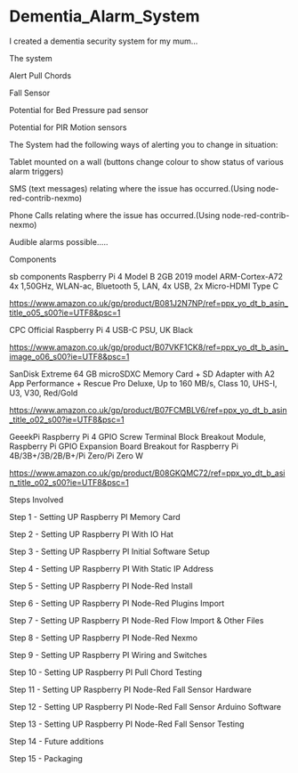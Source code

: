 # Dementia_Alarm_System

I created a dementia security system for my mum...


The system


Alert Pull Chords

Fall Sensor

Potential for Bed Pressure pad sensor

Potential for PIR Motion sensors


The System had the following ways of alerting you to change in situation:


Tablet mounted on a wall (buttons change colour to show status of various alarm triggers)

SMS (text messages) relating where the issue has occurred.(Using node-red-contrib-nexmo)

Phone Calls relating where the issue has occurred.(Using node-red-contrib-nexmo)

Audible alarms possible.....


Components


sb components Raspberry Pi 4 Model B 2GB 2019 model ARM-Cortex-A72 4x 1,50GHz, WLAN-ac, Bluetooth 5, LAN, 4x USB, 2x Micro-HDMI Type C

https://www.amazon.co.uk/gp/product/B081J2N7NP/ref=ppx_yo_dt_b_asin_title_o05_s00?ie=UTF8&psc=1

CPC Official Raspberry Pi 4 USB-C PSU, UK Black

https://www.amazon.co.uk/gp/product/B07VKF1CK8/ref=ppx_yo_dt_b_asin_image_o06_s00?ie=UTF8&psc=1

SanDisk Extreme 64 GB microSDXC Memory Card + SD Adapter with A2 App Performance + Rescue Pro Deluxe, Up to 160 MB/s, Class 10, UHS-I, U3, V30, Red/Gold

https://www.amazon.co.uk/gp/product/B07FCMBLV6/ref=ppx_yo_dt_b_asin_title_o02_s00?ie=UTF8&psc=1

GeeekPi Raspberry Pi 4 GPIO Screw Terminal Block Breakout Module, Raspberry Pi GPIO Expansion Board Breakout for Raspberry Pi 4B/3B+/3B/2B/B+/Pi Zero/Pi Zero W

https://www.amazon.co.uk/gp/product/B08GKQMC72/ref=ppx_yo_dt_b_asin_title_o02_s00?ie=UTF8&psc=1

Steps Involved


Step 1 - Setting UP Raspberry PI Memory Card

Step 2 - Setting UP Raspberry PI With IO Hat

Step 3 - Setting UP Raspberry PI Initial Software Setup

Step 4 - Setting UP Raspberry PI With Static IP Address

Step 5 - Setting UP Raspberry PI Node-Red Install

Step 6 - Setting UP Raspberry PI Node-Red Plugins Import

Step 7 - Setting UP Raspberry PI Node-Red Flow Import & Other Files

Step 8 - Setting UP Raspberry PI Node-Red Nexmo

Step 9 - Setting UP Raspberry PI Wiring and Switches

Step 10 - Setting UP Raspberry PI Pull Chord Testing

Step 11 - Setting UP Raspberry PI Node-Red Fall Sensor Hardware

Step 12 - Setting UP Raspberry PI Node-Red Fall Sensor Arduino Software

Step 13 - Setting UP Raspberry PI Node-Red Fall Sensor Testing

Step 14 - Future additions

Step 15 - Packaging

